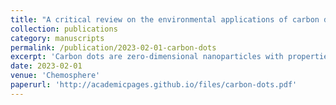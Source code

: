 ```yaml
---
title: "A critical review on the environmental applications of carbon dots"
collection: publications
category: manuscripts
permalink: /publication/2023-02-01-carbon-dots
excerpt: 'Carbon dots are zero-dimensional nanoparticles with properties such as fluorescence, size effects, and quantum confinement, which make them potential candidates for imaging, sensing and photocatalytic applications. This comprehensive review aims to provide a broader perspective of carbon dots by encapsulating the concepts of synthesis, characterisation and environmental applications (contaminant detection and photocatalysis), demerits and research gaps, and potential areas of improvement.'
date: 2023-02-01
venue: 'Chemosphere'
paperurl: 'http://academicpages.github.io/files/carbon-dots.pdf'
---
```



